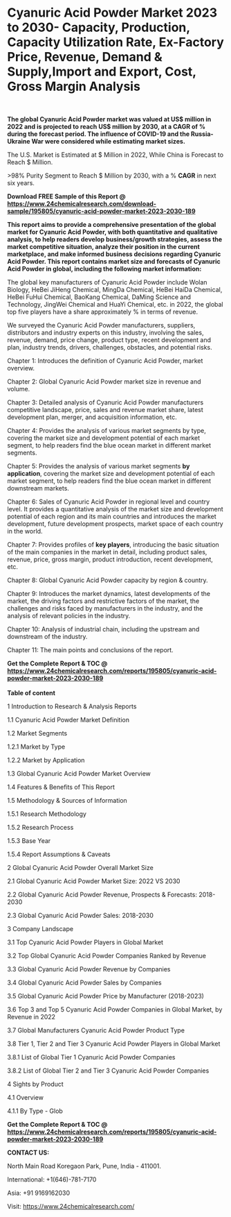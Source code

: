 <h1>Cyanuric Acid Powder Market 2023 to 2030- Capacity, Production, Capacity Utilization Rate, Ex-Factory Price, Revenue, Demand & Supply,Import and Export, Cost, Gross Margin Analysis</h1><br/><p><strong>The global Cyanuric Acid Powder market was valued at US$ million in 2022 and is projected to reach US$ million by 2030, at a <strong>CAGR</strong> of % during the forecast period. The influence of COVID-19 and the Russia-Ukraine War were considered while estimating market sizes.</strong></p><p>The U.S. Market is Estimated at $ Million in 2022, While China is Forecast to Reach $ Million.</p><p>>98% Purity Segment to Reach $ Million by 2030, with a % <strong>CAGR</strong> in next six years.</p><div><b>Download FREE Sample of this Report @ <a href="https://www.24chemicalresearch.com/download-sample/195805/cyanuric-acid-powder-market-2023-2030-189">https://www.24chemicalresearch.com/download-sample/195805/cyanuric-acid-powder-market-2023-2030-189</a></b></div><p><strong>This report aims to provide a comprehensive presentation of the global market for Cyanuric Acid Powder, with both quantitative and qualitative analysis, to help readers develop business/growth strategies, assess the market competitive situation, analyze their position in the current marketplace, and make informed business decisions regarding Cyanuric Acid Powder. This report contains market size and forecasts of Cyanuric Acid Powder in global, including the following market information:</strong></p><p>The global key manufacturers of Cyanuric Acid Powder include Wolan Biology, HeBei JiHeng Chemical, MingDa Chemical, HeBei HaiDa Chemical, HeBei FuHui Chemical, BaoKang Chemical, DaMing Science and Technology, JingWei Chemical and HuaYi Chemical, etc. in 2022, the global top five players have a share approximately % in terms of revenue.</p><p>We surveyed the Cyanuric Acid Powder manufacturers, suppliers, distributors and industry experts on this industry, involving the sales, revenue, demand, price change, product type, recent development and plan, industry trends, drivers, challenges, obstacles, and potential risks.</p><p>Chapter 1: Introduces the definition of Cyanuric Acid Powder, market overview.</p><p>Chapter 2: Global Cyanuric Acid Powder market size in revenue and volume.</p><p>Chapter 3: Detailed analysis of Cyanuric Acid Powder manufacturers competitive landscape, price, sales and revenue market share, latest development plan, merger, and acquisition information, etc.</p><p>Chapter 4: Provides the analysis of various market segments by type, covering the market size and development potential of each market segment, to help readers find the blue ocean market in different market segments.</p><p>Chapter 5: Provides the analysis of various market segments <strong>by application</strong>, covering the market size and development potential of each market segment, to help readers find the blue ocean market in different downstream markets.</p><p>Chapter 6: Sales of Cyanuric Acid Powder in regional level and country level. It provides a quantitative analysis of the market size and development potential of each region and its main countries and introduces the market development, future development prospects, market space of each country in the world.</p><p>Chapter 7: Provides profiles of <strong>key players</strong>, introducing the basic situation of the main companies in the market in detail, including product sales, revenue, price, gross margin, product introduction, recent development, etc.</p><p>Chapter 8: Global Cyanuric Acid Powder capacity by region & country.</p><p>Chapter 9: Introduces the market dynamics, latest developments of the market, the driving factors and restrictive factors of the market, the challenges and risks faced by manufacturers in the industry, and the analysis of relevant policies in the industry.</p><p>Chapter 10: Analysis of industrial chain, including the upstream and downstream of the industry.</p><p>Chapter 11: The main points and conclusions of the report.</p><div><b>Get the Complete Report & TOC @ <a href="https://www.24chemicalresearch.com/reports/195805/cyanuric-acid-powder-market-2023-2030-189">https://www.24chemicalresearch.com/reports/195805/cyanuric-acid-powder-market-2023-2030-189</a></b></div><br><b>Table of content</b><p>1 Introduction to Research & Analysis Reports<br />
 
  1.1 Cyanuric Acid Powder Market Definition<br />
 
  1.2 Market Segments<br />
 
  1.2.1 Market by Type<br />
 
  1.2.2 Market by Application<br />
 
  1.3 Global Cyanuric Acid Powder Market Overview<br />
 
  1.4 Features & Benefits of This Report<br />
 
  1.5 Methodology & Sources of Information<br />
 
  1.5.1 Research Methodology<br />
 
  1.5.2 Research Process<br />
 
  1.5.3 Base Year<br />
 
  1.5.4 Report Assumptions & Caveats<br />
 
 2 Global Cyanuric Acid Powder Overall Market Size<br />
 
  2.1 Global Cyanuric Acid Powder Market Size: 2022 VS 2030<br />
 
  2.2 Global Cyanuric Acid Powder Revenue, Prospects & Forecasts: 2018-2030<br />
 
  2.3 Global Cyanuric Acid Powder Sales: 2018-2030<br />
 
 3 Company Landscape<br />
 
  3.1 Top Cyanuric Acid Powder Players in Global Market<br />
 
  3.2 Top Global Cyanuric Acid Powder Companies Ranked by Revenue<br />
 
  3.3 Global Cyanuric Acid Powder Revenue by Companies<br />
 
  3.4 Global Cyanuric Acid Powder Sales by Companies<br />
 
  3.5 Global Cyanuric Acid Powder Price by Manufacturer (2018-2023)<br />
 
  3.6 Top 3 and Top 5 Cyanuric Acid Powder Companies in Global Market, by Revenue in 2022<br />
 
  3.7 Global Manufacturers Cyanuric Acid Powder Product Type<br />
 
  3.8 Tier 1, Tier 2 and Tier 3 Cyanuric Acid Powder Players in Global Market<br />
 
  3.8.1 List of Global Tier 1 Cyanuric Acid Powder Companies<br />
 
  3.8.2 List of Global Tier 2 and Tier 3 Cyanuric Acid Powder Companies<br />
 
 4 Sights by Product<br />
 
  4.1 Overview<br />
 
  4.1.1 By Type - Glob<br><div><b>Get the Complete Report & TOC @ <a href="https://www.24chemicalresearch.com/reports/195805/cyanuric-acid-powder-market-2023-2030-189">https://www.24chemicalresearch.com/reports/195805/cyanuric-acid-powder-market-2023-2030-189</a></b></div></p>
 
 <b>CONTACT US:</b><br>
 
 North Main Road Koregaon Park, Pune, India - 411001.<br/>
 
 International: +1(646)-781-7170<br/>
 
 Asia: +91 9169162030<br/>
 
 Visit: <a href="https://www.24chemicalresearch.com/">https://www.24chemicalresearch.com/</a>
 
 <br>